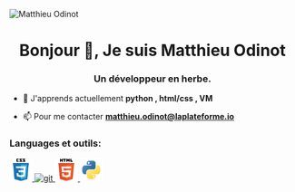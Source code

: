 <img align="center">![Matthieu Odinot](https://github.com/user-attachments/assets/85735096-e233-4bde-8b54-f7cd66828d81)</img>


<h1 align="center">Bonjour 👋, Je suis Matthieu Odinot</h1>
<h3 align="center">Un développeur en herbe.</h3>

- 🌱 J'apprends actuellement **python , html/css , VM**

- 📫 Pour me contacter **matthieu.odinot@laplateforme.io**

<h3 align="left"></h3>
<p align="left">
</p>

<h3 align="left">Languages et outils:</h3>
<p align="left"> <a href="https://www.w3schools.com/css/" target="_blank" rel="noreferrer"> <img src="https://raw.githubusercontent.com/devicons/devicon/master/icons/css3/css3-original-wordmark.svg" alt="css3" width="40" height="40"/> </a> <a href="https://git-scm.com/" target="_blank" rel="noreferrer"> <img src="https://www.vectorlogo.zone/logos/git-scm/git-scm-icon.svg" alt="git" width="40" height="40"/> </a> <a href="https://www.w3.org/html/" target="_blank" rel="noreferrer"> <img src="https://raw.githubusercontent.com/devicons/devicon/master/icons/html5/html5-original-wordmark.svg" alt="html5" width="40" height="40"/> </a> <a href="https://www.python.org" target="_blank" rel="noreferrer"> <img src="https://raw.githubusercontent.com/devicons/devicon/master/icons/python/python-original.svg" alt="python" width="40" height="40"/> </a> </p>
